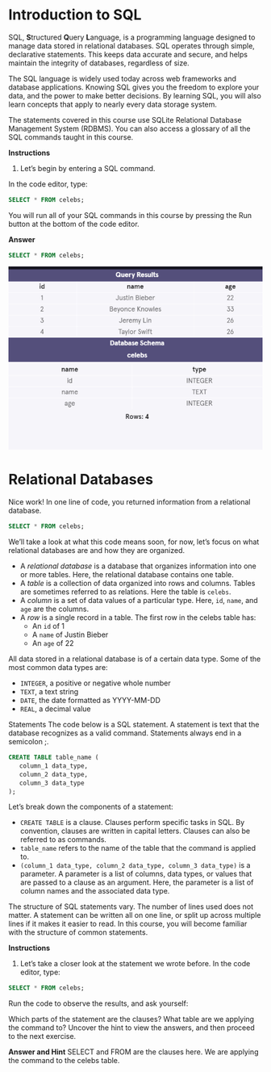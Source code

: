 # Introduction to SQL

SQL, **S**tructured **Q**uery **L**anguage, is a programming language designed to manage data stored in relational databases. SQL operates through simple, declarative statements. This keeps data accurate and secure, and helps maintain the integrity of databases, regardless of size.

The SQL language is widely used today across web frameworks and database applications. Knowing SQL gives you the freedom to explore your data, and the power to make better decisions. By learning SQL, you will also learn concepts that apply to nearly every data storage system.

The statements covered in this course use SQLite Relational Database Management System (RDBMS). You can also access a glossary of all the SQL commands taught in this course.

**Instructions**
1. Let’s begin by entering a SQL command.

In the code editor, type:
```sql
SELECT * FROM celebs;
```

You will run all of your SQL commands in this course by pressing the Run button at the bottom of the code editor.

**Answer**
```sql
SELECT * FROM celebs;
```

![p1](img/Manipulation-p1.png)

# Relational Databases
Nice work! In one line of code, you returned information from a relational database.
```sql
SELECT * FROM celebs;
```

We’ll take a look at what this code means soon, for now, let’s focus on what relational databases are and how they are organized.

- A *relational database* is a database that organizes information into one or more tables. Here, the relational database contains one table.
- A *table* is a collection of data organized into rows and columns. Tables are sometimes referred to as relations. Here the table is `celebs`.
- A *column* is a set of data values of a particular type. Here, `id`, `name`, and `age` are the columns.
- A *row* is a single record in a table. The first row in the celebs table has:
  - An `id` of 1
  - A `name` of Justin Bieber
  - An `age` of 22

All data stored in a relational database is of a certain data type. Some of the most common data types are:
  - `INTEGER`, a positive or negative whole number
  - `TEXT`, a text string
  - `DATE`, the date formatted as YYYY-MM-DD
  - `REAL`, a decimal value
  
  
  Statements
The code below is a SQL statement. A statement is text that the database recognizes as a valid command. Statements always end in a semicolon ;.
```sql
CREATE TABLE table_name (
   column_1 data_type, 
   column_2 data_type, 
   column_3 data_type
);
```

Let’s break down the components of a statement:
- `CREATE TABLE` is a clause. Clauses perform specific tasks in SQL. By convention, clauses are written in capital letters. Clauses can also be referred to as commands.
- `table_name` refers to the name of the table that the command is applied to.
- `(column_1 data_type, column_2 data_type, column_3 data_type)` is a parameter. A parameter is a list of columns, data types, or values that are passed to a clause as an argument. Here, the parameter is a list of column names and the associated data type.

The structure of SQL statements vary. The number of lines used does not matter. A statement can be written all on one line, or split up across multiple lines if it makes it easier to read. In this course, you will become familiar with the structure of common statements.

**Instructions**
1. Let’s take a closer look at the statement we wrote before. In the code editor, type:
```sql
SELECT * FROM celebs;
```

Run the code to observe the results, and ask yourself:

Which parts of the statement are the clauses?
What table are we applying the command to?
Uncover the hint to view the answers, and then proceed to the next exercise.

**Answer and Hint**
SELECT and FROM are the clauses here.
We are applying the command to the celebs table.
